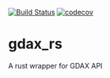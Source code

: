 [![Build Status](https://travis-ci.org/marechaux/gdax_rs.svg?branch=master)](https://travis-ci.org/marechaux/gdax_rs)
[![codecov](https://codecov.io/gh/marechaux/gdax_rs/branch/master/graph/badge.svg)](https://codecov.io/gh/marechaux/gdax_rs)


# gdax_rs
A rust wrapper for GDAX API
